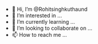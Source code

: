 - 👋 Hi, I’m @Rohitsinghkuthaund
- 👀 I’m interested in ...
- 🌱 I’m currently learning ...
- 💞️ I’m looking to collaborate on ...
- 📫 How to reach me ...

<!---
Rohitsinghkuthaund/Rohitsinghkuthaund is a ✨ special ✨ repository because its `README.md` (this file) appears on your GitHub profile.
You can click the Preview link to take a look at your changes.
--->
